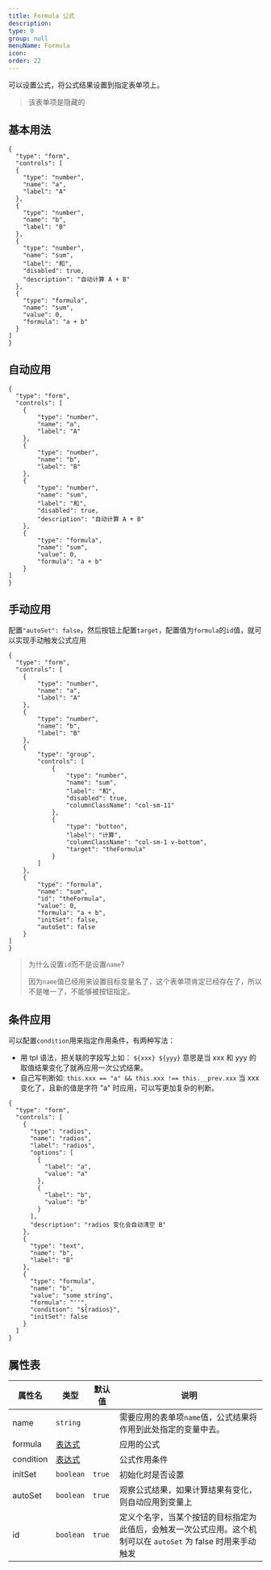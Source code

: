 ```yaml
---
title: Formula 公式
description:
type: 0
group: null
menuName: Formula
icon:
order: 22
---
```


可以设置公式，将公式结果设置到指定表单项上。

> 该表单项是隐藏的

## 基本用法

```schema: scope="body"
{
  "type": "form",
  "controls": [
  {
    "type": "number",
    "name": "a",
    "label": "A"
  },
  {
    "type": "number",
    "name": "b",
    "label": "B"
  },
  {
    "type": "number",
    "name": "sum",
    "label": "和",
    "disabled": true,
    "description": "自动计算 A + B"
  },
  {
    "type": "formula",
    "name": "sum",
    "value": 0,
    "formula": "a + b"
  }
]
}
```

## 自动应用

```schema: scope="body"
{
  "type": "form",
  "controls": [
    {
        "type": "number",
        "name": "a",
        "label": "A"
    },
    {
        "type": "number",
        "name": "b",
        "label": "B"
    },
    {
        "type": "number",
        "name": "sum",
        "label": "和",
        "disabled": true,
        "description": "自动计算 A + B"
    },
    {
        "type": "formula",
        "name": "sum",
        "value": 0,
        "formula": "a + b"
    }
]
}
```

## 手动应用

配置`"autoSet": false`，然后按钮上配置`target`，配置值为`formula`的`id`值，就可以实现手动触发公式应用

```schema: scope="body"
{
  "type": "form",
  "controls": [
    {
        "type": "number",
        "name": "a",
        "label": "A"
    },
    {
        "type": "number",
        "name": "b",
        "label": "B"
    },
    {
        "type": "group",
        "controls": [
            {
                "type": "number",
                "name": "sum",
                "label": "和",
                "disabled": true,
                "columnClassName": "col-sm-11"
            },
            {
                "type": "button",
                "label": "计算",
                "columnClassName": "col-sm-1 v-bottom",
                "target": "theFormula"
            }
        ]
    },
    {
        "type": "formula",
        "name": "sum",
        "id": "theFormula",
        "value": 0,
        "formula": "a + b",
        "initSet": false,
        "autoSet": false
    }
]
}
```

> 为什么设置`id`而不是设置`name`?
>
> 因为`name`值已经用来设置目标变量名了，这个表单项肯定已经存在了，所以不是唯一了，不能够被按钮指定。

## 条件应用

可以配置`condition`用来指定作用条件，有两种写法：

- 用 tpl 语法，把关联的字段写上如： `${xxx} ${yyy}` 意思是当 xxx 和 yyy 的取值结果变化了就再应用一次公式结果。
- 自己写判断如: `this.xxx == "a" && this.xxx !== this.__prev.xxx` 当 xxx 变化了，且新的值是字符 "a" 时应用，可以写更加复杂的判断。

```schema: scope="body"
{
  "type": "form",
  "controls": [
    {
      "type": "radios",
      "name": "radios",
      "label": "radios",
      "options": [
        {
          "label": "a",
          "value": "a"
        },
        {
          "label": "b",
          "value": "b"
        }
      ],
      "description": "radios 变化会自动清空 B"
    },
    {
      "type": "text",
      "name": "b",
      "label": "B"
    },
    {
      "type": "formula",
      "name": "b",
      "value": "some string",
      "formula": "''",
      "condition": "${radios}",
      "initSet": false
    }
  ]
}
```

## 属性表

| 属性名    | 类型                                | 默认值 | 说明                                                                                                           |
| --------- | ----------------------------------- | ------ | -------------------------------------------------------------------------------------------------------------- |
| name      | `string`                            |        | 需要应用的表单项`name`值，公式结果将作用到此处指定的变量中去。                                                 |
| formula   | [表达式](../../concepts/expression) |        | 应用的公式                                                                                                     |
| condition | [表达式](../../concepts/expression) |        | 公式作用条件                                                                                                   |
| initSet   | `boolean`                           | `true` | 初始化时是否设置                                                                                               |
| autoSet   | `boolean`                           | `true` | 观察公式结果，如果计算结果有变化，则自动应用到变量上                                                           |
| id        | `boolean`                           | `true` | 定义个名字，当某个按钮的目标指定为此值后，会触发一次公式应用。这个机制可以在 `autoSet` 为 false 时用来手动触发 |
